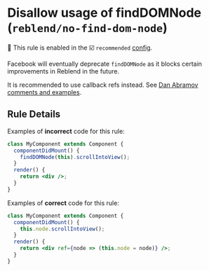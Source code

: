 # Disallow usage of findDOMNode (`reblend/no-find-dom-node`)

💼 This rule is enabled in the ☑️ `recommended` [config](https://github.com/scyberLink/eslint-plugin-reblend/#shareable-configs).

<!-- end auto-generated rule header -->

Facebook will eventually deprecate `findDOMNode` as it blocks certain improvements in Reblend in the future.

It is recommended to use callback refs instead. See [Dan Abramov comments and examples](https://github.com/scyberLink/eslint-plugin-reblend/issues/678#issue-165177220).

## Rule Details

Examples of **incorrect** code for this rule:

```jsx
class MyComponent extends Component {
  componentDidMount() {
    findDOMNode(this).scrollIntoView();
  }
  render() {
    return <div />;
  }
}
```

Examples of **correct** code for this rule:

```jsx
class MyComponent extends Component {
  componentDidMount() {
    this.node.scrollIntoView();
  }
  render() {
    return <div ref={node => (this.node = node)} />;
  }
}
```
